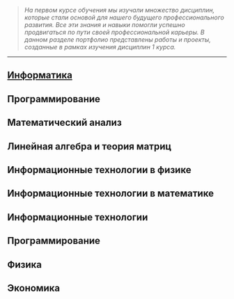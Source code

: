 >*На первом курсе обучения мы изучали множество дисциплин, которые стали основой для нашего будущего профессионального развития. Все эти знания и навыки помогли успешно продвигаться по пути своей профессиональной карьеры. В данном разделе портфолио представлены работы и проекты, созданные в рамках изучения дисциплин 1 курса.*

______________________


## [Информатика](https://drive.google.com/drive/folders/1eQh_gNg011XRouFTFyR61GmOyZrF1I-f?usp=sharing)

## Программирование

## Математический анализ

## Линейная алгебра и теория матриц

## Информационные технологии в физике

## Информационные технологии в математике

## Информационные технологии

## Программирование

## Физика

## Экономика
